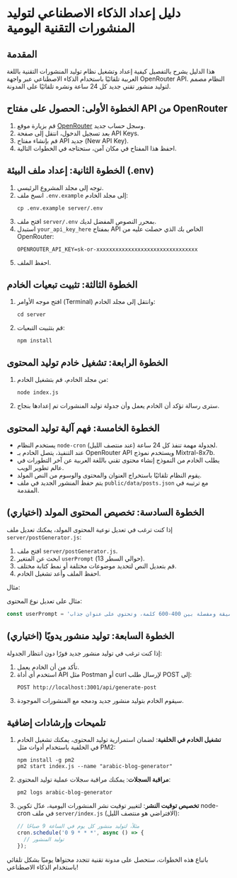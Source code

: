# دليل إعداد الذكاء الاصطناعي لتوليد المنشورات التقنية اليومية

## المقدمة

هذا الدليل يشرح بالتفصيل كيفية إعداد وتشغيل نظام توليد المنشورات التقنية باللغة العربية تلقائيًا باستخدام الذكاء الاصطناعي عبر واجهة OpenRouter API. النظام مصمم لتوليد منشور تقني جديد كل 24 ساعة ونشره تلقائيًا على المدونة.

## الخطوة الأولى: الحصول على مفتاح API من OpenRouter

1. قم بزيارة موقع [OpenRouter](https://openrouter.ai/) وسجل حساب جديد.
2. بعد تسجيل الدخول، انتقل إلى صفحة API Keys.
3. قم بإنشاء مفتاح API جديد (New API Key).
4. احفظ هذا المفتاح في مكان آمن، ستحتاجه في الخطوات التالية.

## الخطوة الثانية: إعداد ملف البيئة (.env)

1. توجه إلى مجلد المشروع الرئيسي.
2. انسخ ملف `.env.example` إلى مجلد الخادم:
   ```
   cp .env.example server/.env
   ```
3. افتح ملف `server/.env` بمحرر النصوص المفضل لديك.
4. استبدل `your_api_key_here` بمفتاح API الخاص بك الذي حصلت عليه من OpenRouter:
   ```
   OPENROUTER_API_KEY=sk-or-xxxxxxxxxxxxxxxxxxxxxxxxxxxxxxxx
   ```
5. احفظ الملف.

## الخطوة الثالثة: تثبيت تبعيات الخادم

1. افتح موجه الأوامر (Terminal) وانتقل إلى مجلد الخادم:
   ```
   cd server
   ```
2. قم بتثبيت التبعيات:
   ```
   npm install
   ```

## الخطوة الرابعة: تشغيل خادم توليد المحتوى

1. من مجلد الخادم، قم بتشغيل الخادم:
   ```
   node index.js
   ```
2. سترى رسالة تؤكد أن الخادم يعمل وأن جدولة توليد المنشورات تم إعدادها بنجاح.

## الخطوة الخامسة: فهم آلية توليد المحتوى

- يستخدم النظام `node-cron` لجدولة مهمة تنفذ كل 24 ساعة (عند منتصف الليل).
- عند التنفيذ، يتصل الخادم بـ OpenRouter API ويستخدم نموذج Mixtral-8x7b.
- يطلب الخادم من النموذج إنشاء محتوى تقني باللغة العربية عن آخر التطورات في عالم تطوير الويب.
- يقوم النظام تلقائيًا باستخراج العنوان والمحتوى والوسوم من النص المولد.
- يتم حفظ المنشور الجديد في ملف `public/data/posts.json` مع ترتيبه في المقدمة.

## الخطوة السادسة: تخصيص المحتوى المولد (اختياري)

إذا كنت ترغب في تعديل نوعية المحتوى المولد، يمكنك تعديل ملف `server/postGenerator.js`:

1. افتح ملف `server/postGenerator.js`.
2. ابحث عن المتغير `userPrompt` (حوالي السطر 13).
3. قم بتعديل النص لتحديد موضوعات مختلفة أو نمط كتابة مختلف.
4. احفظ الملف وأعد تشغيل الخادم.

مثال:

مثال على تعديل نوع المحتوى:

```javascript
const userPrompt = 'اكتب تدوينة يومية باللغة العربية عن التقنيات الجديدة في مجال الذكاء الاصطناعي وكيفية استخدامها في تطوير الويب، مع ذكر أمثلة عملية وتطبيقات واقعية. يجب أن تكون المقالة عميقة ومفصلة بين 400-600 كلمة، وتحتوي على عنوان جذاب.';
```

## الخطوة السابعة: توليد منشور يدويًا (اختياري)

إذا كنت ترغب في توليد منشور جديد فورًا دون انتظار الجدولة:

1. تأكد من أن الخادم يعمل.
2. استخدم أي أداة API مثل Postman أو curl لإرسال طلب POST إلى:
   ```
   POST http://localhost:3001/api/generate-post
   ```
3. سيقوم الخادم بتوليد منشور جديد ودمجه مع المنشورات الموجودة.

## تلميحات وإرشادات إضافية

1. **تشغيل الخادم في الخلفية**: لضمان استمرارية توليد المحتوى، يمكنك تشغيل الخادم في الخلفية باستخدام أدوات مثل PM2:
   ```
   npm install -g pm2
   pm2 start index.js --name "arabic-blog-generator"
   ```

2. **مراقبة السجلات**: يمكنك مراقبة سجلات عملية توليد المحتوى:
   ```
   pm2 logs arabic-blog-generator
   ```

3. **تخصيص توقيت النشر**: لتغيير توقيت نشر المنشورات اليومية، عدّل تكوين node-cron في ملف `server/index.js` (الافتراضي هو منتصف الليل):
   ```javascript
   // مثلاً، لتوليد منشور كل يوم في الساعة 9 صباحًا
   cron.schedule('0 9 * * *', async () => {
     // توليد المنشور
   });
   ```

باتباع هذه الخطوات، ستحصل على مدونة تقنية تتجدد محتواها يوميًا بشكل تلقائي باستخدام الذكاء الاصطناعي!
